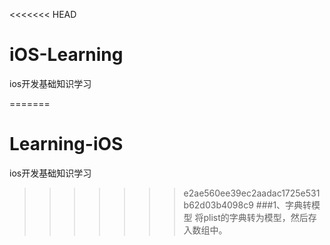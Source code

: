 <<<<<<< HEAD
# iOS-Learning
ios开发基础知识学习

=======
# Learning-iOS

ios开发基础知识学习
>>>>>>> e2ae560ee39ec2aadac1725e531b62d03b4098c9
###1、字典转模型
将plist的字典转为模型，然后存入数组中。

